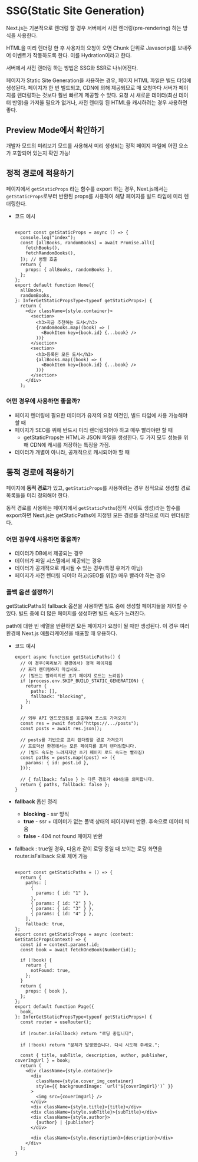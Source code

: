# SSG(Static Site Generation)

Next.js는 기본적으로 렌더링 할 경우 서버에서 사전 렌더링(pre-rendering) 하는 방식을 사용한다.

HTML을 미리 렌더링 한 후 사용자의 요청이 오면 Chunk 단위로 Javascript를 보내주어 이벤트가 작동하도록 한다. 이를 Hydration이라고 한다.

서버에서 사전 렌더링 하는 방법은 SSG와 SSR로 나뉘어진다.

페이지가 Static Site Generation을 사용하는 경우, 페이지 HTML 파일은 빌드 타임에 생성된다. 페이지가 한 번 빌드되고, CDN에 의해 제공되므로 매 요청마다 서버가 페이지를 렌더링하는 것보다 훨씬 빠르게 제공할 수 있다. 요청 시 새로운 데이터(최신 데이터 반영)을 가져올 필요가 없거나, 사전 렌더링 된 HTML을 캐시하려는 경우 사용하면 좋다.

## Preview Mode에서 확인하기

개발자 모드의 미리보기 모드를 사용해서 미리 생성되는 정적 페이지 파일에 어떤 요소가 포함되어 있는지 확인 가능!

## 정적 경로에 적용하기

페이지에서 `getStaticProps` 라는 함수를 export 하는 경우, Next.js에서는 `getStaticProps`로부터 반환된 props를 사용하여 해당 페이지를 빌드 타임에 미리 렌더링한다.

- 코드 예시
  ```tsx

  export const getStaticProps = async () => {
    console.log("index");
    const [allBooks, randomBooks] = await Promise.all([
      fetchBooks(),
      fetchRandomBooks(),
    ]); // 병렬 호출
    return {
      props: { allBooks, randomBooks },
    };
  };
  export default function Home({
    allBooks,
    randomBooks,
  }: InferGetStaticPropsType<typeof getStaticProps>) {
    return (
      <div className={style.container}>
        <section>
          <h3>지금 추천하는 도서</h3>
          {randomBooks.map((book) => (
            <BookItem key={book.id} {...book} />
          ))}
        </section>
        <section>
          <h3>등록된 모든 도서</h3>
          {allBooks.map((book) => (
            <BookItem key={book.id} {...book} />
          ))}
        </section>
      </div>
    );
  ```

### 어떤 경우에 사용하면 좋을까?

- 페이지 렌더링에 필요한 데이터가 유저의 요청 이전인, 빌드 타임에 사용 가능해야 할 때
- 페이지가 SEO를 위해 반드시 미리 렌더링되어야 하고 매우 빨라야만 할 때
  - getStaticProps는 HTML과 JSON 파일을 생성한다. 두 가지 모두 성능을 위해 CDN에 캐시를 저장하는 특징을 가짐.
- 데이터가 개별이 아니라, 공개적으로 캐시되어야 할 때

## 동적 경로에 적용하기

페이지에 **동적 경로**가 있고, `getStaticProps`를 사용하려는 경우 정적으로 생성할 경로 목록들을 미리 정의해야 한다.

동적 경로를 사용하는 페이지에서 `getStaticPaths`(정적 사이트 생성)라는 함수를 export하면 Next.js는 getStaticPaths에 지정된 모든 경로를 정적으로 미리 렌더링한다.

### 어떤 경우에 사용하면 좋을까?

- 데이터가 DB에서 제공되는 경우
- 데이터가 파일 시스템에서 제공되는 경우
- 데이터가 공개적으로 캐시될 수 있는 경우(특정 유저가 아님)
- 페이지가 사전 렌더링 되어야 하고(SEO를 위함) 매우 빨라야 하는 경우

### 폴백 옵션 설정하기

getStaticPaths의 fallback 옵션을 사용하면 빌드 중에 생성할 페이지들을 제어할 수 있다. 빌드 중에 더 많은 페이지를 생성하면 빌드 속도가 느려진다.

path에 대한 빈 배열을 반환하면 모든 페이지가 요청이 될 때만 생성된다. 이 경우 여러 환경에 Next.js 애플리케이션을 배포할 때 유용하다.

- 코드 예시

  ```tsx
  export async function getStaticPaths() {
    // 이 경우(미리보기 환경에서) 정적 페이지를
    // 프리 렌더링하지 마십시오.
    // (빌드는 빨라지지만 초기 페이지 로드는 느려짐)
    if (process.env.SKIP_BUILD_STATIC_GENERATION) {
      return {
        paths: [],
        fallback: "blocking",
      };
    }

    // 외부 API 엔드포인트를 호출하여 포스트 가져오기
    const res = await fetch("https://.../posts");
    const posts = await res.json();

    // posts를 기반으로 프리 렌더링할 경로 가져오기
    // 프로덕션 환경에서는 모든 페이지를 프리 렌더링합니다.
    // (빌드 속도는 느려지지만 초기 페이지 로드 속도는 빨라짐)
    const paths = posts.map((post) => ({
      params: { id: post.id },
    }));

    // { fallback: false } 는 다른 경로가 404임을 의미합니다.
    return { paths, fallback: false };
  }
  ```

- **fallback** 옵션 정리

  - **blocking** - ssr 방식
  - **true** - ssr + 데이터가 없는 폴백 상태의 페이지부터 반환. 후속으로 데이터 띄움
  - **false** - 404 not found 페이지 반환

- fallback : true일 경우, 다음과 같이 로딩 중일 때 보이는 로딩 화면을 router.isFallback 으로 제어 가능
  ```tsx

  export const getStaticPaths = () => {
    return {
      paths: [
        {
          params: { id: "1" },
        },
        { params: { id: "2" } },
        { params: { id: "3" } },
        { params: { id: "4" } },
      ],
      fallback: true,
  };
  export const getStaticProps = async (context: GetStaticPropsContext) => {
    const id = context.params!.id;
    const book = await fetchOneBook(Number(id));

    if (!book) {
      return {
        notFound: true,
      };
    }
    return {
      props: { book },
    };
  };
  export default function Page({
    book,
  }: InferGetStaticPropsType<typeof getStaticProps>) {
    const router = useRouter();

    if (router.isFallback) return "로딩 중입니다";

    if (!book) return "문제가 발생했습니다. 다시 시도해 주세요.";

    const { title, subTitle, description, author, publisher, coverImgUrl } = book;
    return (
      <div className={style.container}>
        <div
          className={style.cover_img_container}
          style={{ backgroundImage: `url('${coverImgUrl}')` }}
        >
          <img src={coverImgUrl} />
        </div>
        <div className={style.title}>{title}</div>
        <div className={style.subTitle}>{subTitle}</div>
        <div className={style.author}>
          {author} | {publisher}
        </div>

        <div className={style.description}>{description}</div>
      </div>
    );
  }

  ```
